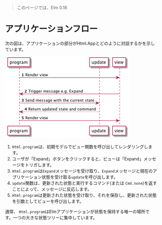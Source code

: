 >このページでは、Elm 0.18

# アプリケーションフロー

次の図は、アプリケーションの部分がHtml.Appとどのように対話するかを示しています。

![Flow](04-flow.png)

1. `Html.program`は、初期モデルでビュー関数を呼び出してレンダリングします。
1. ユーザが「Expand」ボタンをクリックすると、ビューは「Expand」メッセージをトリガします。
1. `Html.program`は`Expand`メッセージを受け取り、`Expand`メッセージと現在のアプリケーション状態を受け取る`update`を呼び出します。
1. `update`関数は、更新された状態と実行するコマンド(または `Cmd.none`)を返すことによって、メッセージに反応します。
1. `Html.program`は更新された状態を受け取り、それを保存し、更新された状態を引数としてビューを呼び出します。

通常、 `Html.program`はElmアプリケーションが状態を保持する唯一の場所です。一つの大きな状態ツリーに集中しています。
